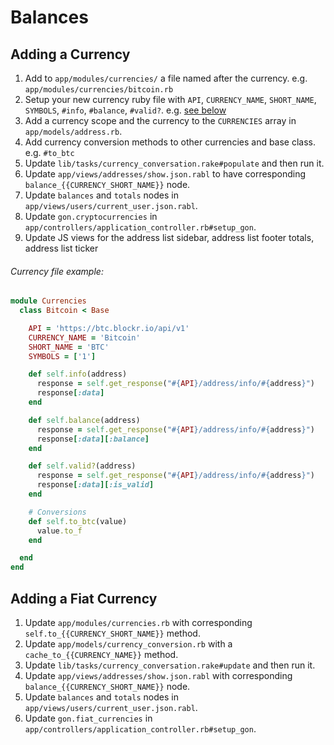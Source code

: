 # Balances

## Adding a Currency
1. Add to `app/modules/currencies/` a file named after the currency. e.g. `app/modules/currencies/bitcoin.rb`
1. Setup your new currency ruby file with `API`, `CURRENCY_NAME`, `SHORT_NAME`, `SYMBOLS`, `#info`, `#balance`, `#valid?`. e.g. [see below](#currency-file-example)
1. Add a currency scope and the currency to the `CURRENCIES` array in `app/models/address.rb`.
1. Add currency conversion methods to other currencies and base class. e.g. `#to_btc`
1. Update `lib/tasks/currency_conversation.rake#populate` and then run it.
1. Update `app/views/addresses/show.json.rabl` to have corresponding `balance_{{CURRENCY_SHORT_NAME}}` node.
1. Update `balances` and `totals` nodes in `app/views/users/current_user.json.rabl`.
1. Update `gon.cryptocurrencies` in `app/controllers/application_controller.rb#setup_gon`.
1. Update JS views for the address list sidebar, address list footer totals, address list ticker

###### Currency file example:
```ruby
module Currencies
  class Bitcoin < Base

    API = 'https://btc.blockr.io/api/v1'
    CURRENCY_NAME = 'Bitcoin'
    SHORT_NAME = 'BTC'
    SYMBOLS = ['1']

    def self.info(address)
      response = self.get_response("#{API}/address/info/#{address}")
      response[:data]
    end

    def self.balance(address)
      response = self.get_response("#{API}/address/info/#{address}")
      response[:data][:balance]
    end

    def self.valid?(address)
      response = self.get_response("#{API}/address/info/#{address}")
      response[:data][:is_valid]
    end

    # Conversions
    def self.to_btc(value)
      value.to_f
    end

  end
end
```

## Adding a Fiat Currency
1. Update `app/modules/currencies.rb` with corresponding `self.to_{{CURRENCY_SHORT_NAME}}` method.
1. Update `app/models/currency_conversion.rb` with a `cache_to_{{CURRENCY_NAME}}` method.
1. Update `lib/tasks/currency_conversation.rake#update` and then run it.
1. Update `app/views/addresses/show.json.rabl` with corresponding `balance_{{CURRENCY_SHORT_NAME}}` node.
1. Update `balances` and `totals` nodes in `app/views/users/current_user.json.rabl`.
1. Update `gon.fiat_currencies` in `app/controllers/application_controller.rb#setup_gon`.
